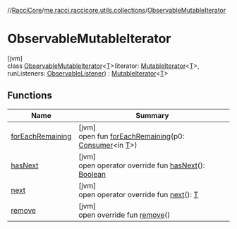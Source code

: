 //[RacciCore](../../../index.md)/[me.racci.raccicore.utils.collections](../index.md)/[ObservableMutableIterator](index.md)

# ObservableMutableIterator

[jvm]\
class [ObservableMutableIterator](index.md)&lt;[T](index.md)&gt;(iterator: [MutableIterator](https://kotlinlang.org/api/latest/jvm/stdlib/kotlin.collections/-mutable-iterator/index.html)&lt;[T](index.md)&gt;, runListeners: [ObservableListener](../index.md#1056729540%2FClasslikes%2F-519281799)) : [MutableIterator](https://kotlinlang.org/api/latest/jvm/stdlib/kotlin.collections/-mutable-iterator/index.html)&lt;[T](index.md)&gt;

## Functions

| Name | Summary |
|---|---|
| [forEachRemaining](index.md#-511368593%2FFunctions%2F-519281799) | [jvm]<br>open fun [forEachRemaining](index.md#-511368593%2FFunctions%2F-519281799)(p0: [Consumer](https://docs.oracle.com/javase/8/docs/api/java/util/function/Consumer.html)&lt;in [T](index.md)&gt;) |
| [hasNext](index.md#1993246698%2FFunctions%2F-519281799) | [jvm]<br>open operator override fun [hasNext](index.md#1993246698%2FFunctions%2F-519281799)(): [Boolean](https://kotlinlang.org/api/latest/jvm/stdlib/kotlin/-boolean/index.html) |
| [next](index.md#-1014084048%2FFunctions%2F-519281799) | [jvm]<br>open operator override fun [next](index.md#-1014084048%2FFunctions%2F-519281799)(): [T](index.md) |
| [remove](remove.md) | [jvm]<br>open override fun [remove](remove.md)() |
